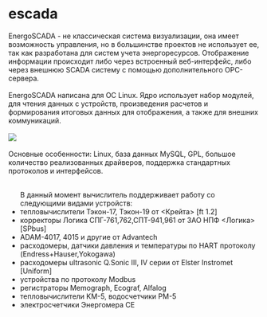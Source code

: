 # escada
EnergoSCADA - не классическая система визуализации, она имеет возможность управления, но в большинстве проектов 
не использует ее, так как разработана для систем учета энергоресурсов. Отображение информации происходит либо через 
встроенный веб-интерфейс, либо через внешнюю SCADA систему с помощью дополнительного OPC-сервера.<br/><br/> 
EnergoSCADA написана для ОС Linux. Ядро использует набор модулей, для чтения данных с устройств, 
произведения расчетов и формирования итоговых данных для отображения, а также для внешних коммуникаций.<br/><br/>
<img src="http://shtrm.ru/photo/energoscada2.jpg" /><br/><br/>
Основные особенности: Linux, база данных MySQL, GPL, большое количество реализованных драйверов, поддержка стандартных протоколов и интерфейсов. 
<br/><br/>
<ul>В данный момент вычислитель поддерживает работу со следующими видами устройств:
    <li> тепловычислители Тэкон-17, Тэкон-19 от <Крейта> [ft 1.2]
    <li> корректоры Логика СПГ-761,762,СПТ-941,961 от ЗАО НПФ <Логика>[SPbus]
    <li> ADAM-4017, 4015 и другие от Advantech
    <li> расходомеры, датчики давления и температуры по HART протоколу (Endress+Hauser,Yokogawa)
    <li> расходомеры ultrasonic Q.Sonic III, IV серии от Elster Instromet [Uniform]
    <li> устройства по протоколу Modbus
    <li> регистраторы Memograph, Ecograf, Alfalog
    <li> тепловычислители KM-5, водосчетчики РМ-5
    <li> электросчетчики Энергомера СЕ 
</ul>
